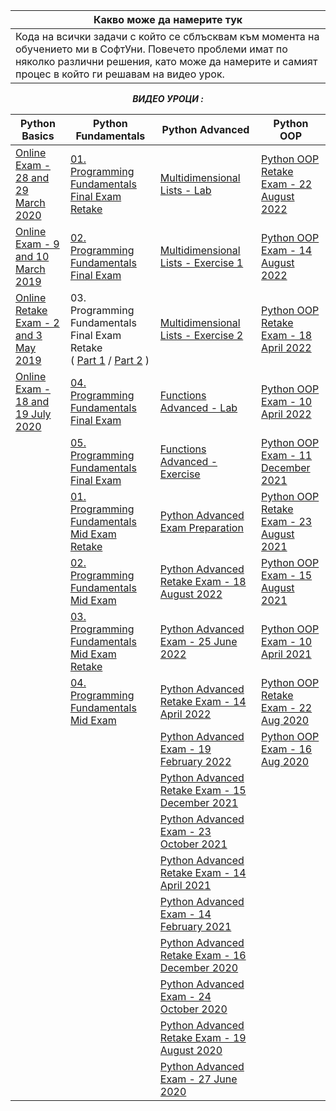|Какво може да намерите тук|                                                                                       
-----------------------------------------------------------------------------------------------------------|
|Кода на всички задачи с който се сблъсквам към момента на обучението ми в СофтУни. Повечето проблеми имат по няколко различни решения, като може да намерите и самият процес в който ги решавам на видео урок.

<div align="center"

***ВИДЕО УРОЦИ :***


| Python Basics | Python Fundamentals | Python Advanced | Python OOP |
| ------------- | ------------- |-|-|
| [Online Exam - 28 and 29 March 2020](https://youtu.be/xfdGVb4fIIY)  | [01. Programming Fundamentals Final Exam Retake](https://youtu.be/1z0Kryvzyfo?t=144)  | [Multidimensional Lists - Lab](https://www.youtube.com/watch?v=qYwMmXHRzYE&list=PLtrqz5Y_ckiiugB1bffS6P9DUMSrVojwX&index=1&t=7s&ab_channel=AKA) |[Python OOP Retake Exam - 22 August 2022](https://www.youtube.com/watch?v=OyUVhjbco1o&list=PLtrqz5Y_ckiiU6Q48x23UMweYe4J3iGoU&index=1&ab_channel=AKA)|
| [Online Exam - 9 and 10 March 2019](https://www.youtube.com/watch?v=R7FqERaZJvg)  | [02. Programming Fundamentals Final Exam](https://youtu.be/1z0Kryvzyfo?t=6193)  | [Multidimensional Lists - Exercise 1](https://www.youtube.com/watch?v=urES25PvvrI&list=PLtrqz5Y_ckih9-hPctYlEH48EzEtu98G1) | [Python OOP Exam - 14 August 2022](https://www.youtube.com/watch?v=UgRTU8jusjY&list=PLtrqz5Y_ckiihw4ywH50z9x-ZsUzU46-o&index=1&ab_channel=AKA) |
| [Online Retake Exam - 2 and 3 May 2019](https://www.youtube.com/watch?v=K98DFwpyiLo&ab_channel=AKA)   | 03. Programming Fundamentals Final Exam Retake <br />( [Part 1](https://youtu.be/1z0Kryvzyfo?t=11951) / [Part 2](https://youtu.be/1MQeaIeTuAU?t=5) )| [Multidimensional Lists - Exercise 2](https://www.youtube.com/watch?v=T1KNPhswGjU&list=PLtrqz5Y_ckijzIkmxEdpxeKK6tQMLm9an) |[Python OOP Retake Exam - 18 April 2022](https://www.youtube.com/watch?v=Jal8UxL_VhE&list=PLtrqz5Y_ckig_mOQ3BLNLDDzLwgzrppds&index=1&ab_channel=AKA) |
| [Online Exam - 18 and 19 July 2020](https://www.youtube.com/watch?v=D4Dd6PxKjXY&ab_channel=AKA)    | [04. Programming Fundamentals Final Exam](https://youtu.be/1MQeaIeTuAU?t=2774) | [Functions Advanced - Lab](https://www.youtube.com/watch?v=LilYoZPwV7Y&list=PLtrqz5Y_ckigkPl8FpCb60CI1-j0o5HeJ) |[Python OOP Exam - 10 April 2022](https://www.youtube.com/watch?v=vJsrn0JAwXc&list=PLtrqz5Y_ckijgqZorg106P3j1oluYnuPQ&index=1&ab_channel=AKA) |
|    | [05. Programming Fundamentals Final Exam](https://youtu.be/1MQeaIeTuAU?t=6774)  | [Functions Advanced - Exercise](https://www.youtube.com/watch?v=tvkPmVVkDvE&list=PLtrqz5Y_ckigUjCvha54Rs4vHjCgZl3MX) |[Python OOP Exam - 11 December 2021](https://www.youtube.com/watch?v=ErEFxjeo4wk&list=PLtrqz5Y_ckiiRS2pA9h2ky89ByN5rDNvU&index=1&ab_channel=AKA) |
|    |  [01. Programming Fundamentals Mid Exam Retake](https://youtu.be/_DXf0kpG0Tg?t=94) | [Python Advanced Exam Preparation](https://www.youtube.com/watch?v=FmIusx0XyA0) |[Python OOP Retake Exam - 23 August 2021](https://www.youtube.com/watch?v=OjGi3ML23jk&list=PLtrqz5Y_ckijhWIO43XzvZLaqu3zgRI-z&index=1&ab_channel=AKA) |
|    | [02. Programming Fundamentals Mid Exam](https://youtu.be/_DXf0kpG0Tg?t=2856)  | [Python Advanced Retake Exam - 18 August 2022](https://www.youtube.com/watch?v=00BhW-mICAc&list=PLtrqz5Y_ckih6uKRhOTl05R9ALpL6OlKJ) |[Python OOP Exam - 15 August 2021](https://www.youtube.com/watch?v=ifzHinStRKA&list=PLtrqz5Y_ckih4KgtOPle8qxqojCIKgndk&index=1&t=460s&ab_channel=AKA) |
|    | [03. Programming Fundamentals Mid Exam Retake](https://youtu.be/_DXf0kpG0Tg?t=4609)  | [Python Advanced Exam - 25 June 2022](https://www.youtube.com/watch?v=SLKiZmm9UE8&list=PLtrqz5Y_ckihTOWfXwb8wzeHSoZtWU7FO) |[Python OOP Exam - 10 April 2021](https://www.youtube.com/watch?v=ZUUG_NpZHFA&list=PLtrqz5Y_ckigwERBnbvp7Nti5gtFtM_Ws&index=1&ab_channel=AKA) |
|    | [04. Programming Fundamentals Mid Exam](https://youtu.be/_DXf0kpG0Tg?t=6538)  | [Python Advanced Retake Exam - 14 April 2022](https://www.youtube.com/watch?v=kJNxIylD9AU&list=PLtrqz5Y_ckijZU7Fwfeekwx2DcuQRo_-i) |[Python OOP Retake Exam - 22 Aug 2020](https://www.youtube.com/watch?v=DUjDf5UTY-s&list=PLtrqz5Y_ckihcS8bU0xPeljIIbviUB-Bd&index=1&ab_channel=AKA) |
|    |   | [Python Advanced Exam - 19 February 2022](https://www.youtube.com/watch?v=0iNKJezGf3k&list=PLtrqz5Y_ckihZUpfbxWh2VrtEzrHoNzLg) |[Python OOP Exam - 16 Aug 2020](https://www.youtube.com/watch?v=JAHZxczIGzw&list=PLtrqz5Y_ckigwHAjf2xcV8OOx7kd9Jqwy&ab_channel=AKA) |
|    |   | [Python Advanced Retake Exam - 15 December 2021](https://www.youtube.com/watch?v=8ROQdkzwktM&list=PLtrqz5Y_ckijOcYF6DbQWGrvwDmkOS-mg) ||
|    |   | [Python Advanced Exam - 23 October 2021](https://www.youtube.com/watch?v=e-EmylHxn28&list=PLtrqz5Y_ckiiA1-prtJIb9MYvph4wqcCv) ||
|    |   | [Python Advanced Retake Exam - 14 April 2021](https://www.youtube.com/watch?v=9Qil1_106JI&list=PLtrqz5Y_ckiiaYMyn0SldOoty9WpO9xL2) ||
|    |   | [Python Advanced Exam - 14 February 2021](https://www.youtube.com/watch?v=V0ib67U9qo4&list=PLtrqz5Y_ckigEkHRq57c9d0fT4r7QlugR) ||
|    |   | [Python Advanced Retake Exam - 16 December 2020](https://www.youtube.com/watch?v=UKSH1h77zdc&list=PLtrqz5Y_ckigsjxFiwB_qvbgvW15yigzw) ||
|    |   | [Python Advanced Exam - 24 October 2020](https://www.youtube.com/watch?v=Rif6U2bnREw&list=PLtrqz5Y_ckijCu9inyi7oRF8kM-xcvMpn) ||
|    |   | [Python Advanced Retake Exam - 19 August 2020](https://www.youtube.com/watch?v=L5YhORrxo_M&list=PLtrqz5Y_ckijqzcvu_LbWOQcDZRCjylVC) ||
|    |   | [Python Advanced Exam - 27 June 2020](https://www.youtube.com/watch?v=pdPGOl_YGYc&list=PLtrqz5Y_ckigGKHYS7dM2MEFuvO5TasJb) ||
</div>
